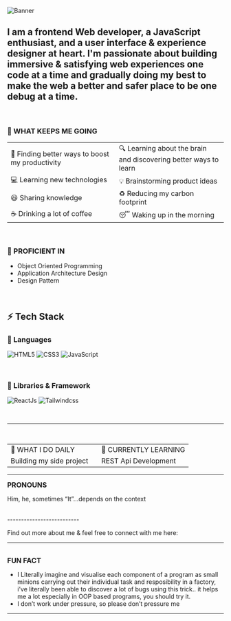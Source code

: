 ![Banner](/assets/Github%20banner.gif)

I am a frontend Web developer, a JavaScript enthusiast, and a user interface & experience designer at heart. I'm passionate about building immersive & satisfying web experiences one code at a time and gradually doing my best to make the web a better and safer place to be one debug at a time.
--------------------------

<br/>


### 🔰 WHAT KEEPS ME GOING
<table>
<tr>
<td width="50%">
🎯 Finding better ways to boost my productivity
</td>
<td width="50%">
🔍 Learning about the brain and discovering better ways to learn
</td>
</tr>
<tr>
<td width="50%">
💻 Learning new technologies
</td>
<td width="50%">
💡 Brainstorming product ideas
</td>
</tr>
<tr>
<td width="50%">
😃 Sharing knowledge
</td>
<td width="50%">
♻️ Reducing my carbon footprint
</td>
</tr>
<tr>
<td width="50%">
☕ Drinking a lot of coffee
</td>
<td width="50%">
😴 Waking up in the morning
</td>
</tr>
</table>
<br/>

### 🔰 PROFICIENT IN
- Object Oriented Programming
- Application Architecture Design
- Design Pattern

<br/>


## ⚡ Tech Stack

### 🚀 Languages

![HTML5](https://img.shields.io/badge/HTML5-E34F26?style=for-the-badge&logo=html5&logoColor=white)
![CSS3](https://img.shields.io/badge/CSS3-1572B6?style=for-the-badge&logo=css3&logoColor=white)
![JavaScript](https://img.shields.io/badge/JavaScript-323330?style=for-the-badge&logo=javascript&logoColor=F7DF1E)

<br/>

### 🧩 Libraries & Framework

![ReactJs](https://img.shields.io/badge/ReactJs-000000?style=for-the-badge&logo=React&logoColor=00D8FF)
![Tailwindcss](https://img.shields.io/badge/Tailwindcss-000000?style=for-the-badge&logo=tailwindcss&logoColor=00D8FF)

<br/>

--------------------------

<br/>

<span width="100%">

<table>
  <tr>
    <td width="50%"> 🔰 WHAT I DO DAILY </td>
    <td width="50%"> 🔰 CURRENTLY LEARNING </td>
  </tr>
  <tr>
    <td width="50%"> Building my side project </td>
    <td width="50%"> REST Api Development </td>
  </tr>
</table>

--------------------------

<span style="font-weight: bold; font-size: 16px">
PRONOUNS
</span> 
<br/>

Him, he, sometimes “It”...depends on the context

<br/>
<!--        Fixing my brain & Busy trying to keep up with all the .js-esss...
      😤 damn, too many js-ess -->
--------------------------

Find out more about me & feel free to connect with me here:

--------------------------

<br/>
<span style="font-weight: bold; font-size: 16px">
FUN FACT
</span> 
<br/>

- I Literally imagine and visualise each component of a program as small minions carrying out their individual task and resposibility in a factory, i’ve literally been able to discover a lot of bugs using this trick.. it helps me a lot especially in OOP based programs, you should try it.
- I don’t work under pressure, so please don’t pressure me

--------------------------
